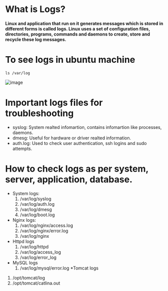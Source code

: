 # What is Logs?
#### Linux and application that run on it generates messages which is stored in different forms is called logs. Linux uses a set of configuration files, directories, programs, commands and daemons to create, store and recycle these log messages. 

# To see logs in ubuntu machine
````
ls /var/log

````
![image](https://github.com/user-attachments/assets/4601e36d-31ae-419d-83fb-cd8e92d051fa)

# Important logs files for troubleshooting 
*  syslog: System realted infomartion, contains infomartion like processes, daemons.
*  dmesg: Useful for hardware or driver realted information.
*  auth.log: Used to check user authentication, ssh logins and sudo attempts.

# How to check logs as per system, server, application, database.
* System logs:
  1. /var/log/syslog
  2. /var/log/auth.log
  3. /var/log/dmesg
  4. /var/log/boot.log
* Nginx logs:
  1. /var/log/nginx/access.log
  2. /var/log/nginx/error.log
  3. /var/log/nginx
* Httpd logs
  1. /var/log/httpd
  2. /var/log/access_log
  3. /var/log/error_log
* MySQL logs
  1. /var/log/mysql/error.log
*Tomcat logs
 1. /opt/tomcat/log
 2. /opt/tomcat/catlina.out

